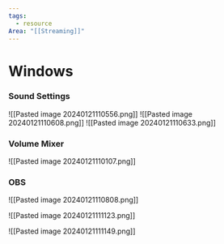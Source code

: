 ```yaml
---
tags:
  - resource
Area: "[[Streaming]]"
---
```


# Windows

### Sound Settings

![[Pasted image 20240121110556.png]]
![[Pasted image 20240121110608.png]]
![[Pasted image 20240121110633.png]]


### Volume Mixer

![[Pasted image 20240121110107.png]]



### OBS 

![[Pasted image 20240121110808.png]]

![[Pasted image 20240121111123.png]]

![[Pasted image 20240121111149.png]]